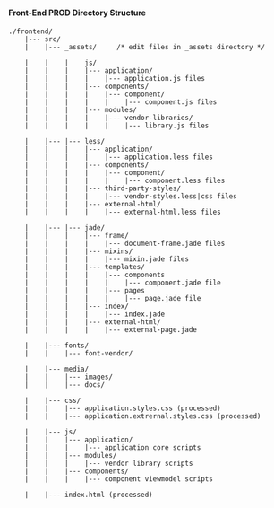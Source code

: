 
#### Front-End PROD Directory Structure


    ./frontend/
	    |--- src/
	    |    |--- _assets/     /* edit files in _assets directory */
	    
	    |    |    |    js/
	    |    |    |    |--- application/
	    |    |    |    |    |--- application.js files
	    |    |    |    |--- components/
	    |    |    |    |    |--- component/
	    |    |    |    |    |    |--- component.js files
	    |    |    |    |--- modules/
	    |    |    |    |    |--- vendor-libraries/
	    |    |    |    |    |    |--- library.js files
	    
	    |    |--- |--- less/
	    |    |    |    |--- application/
	    |    |    |    |    |--- application.less files
	    |    |    |    |--- components/
	    |    |    |    |    |--- component/
	    |    |    |    |    |    |--- component.less files
	    |    |    |    |--- third-party-styles/
	    |    |    |    |    |--- vendor-styles.less|css files
	    |    |    |    |--- external-html/
	    |    |    |    |    |--- external-html.less files
	    
	    |    |--- |--- jade/
	    |    |    |    |--- frame/
	    |    |    |    |    |--- document-frame.jade files
	    |    |    |    |--- mixins/
	    |    |    |    |    |--- mixin.jade files
	    |    |    |    |--- templates/
	    |    |    |    |    |--- components
	    |    |    |    |    |    |--- component.jade file
	    |    |    |    |    |--- pages
	    |    |    |    |    |    |--- page.jade file	    
	    |    |    |    |--- index/
	    |    |    |    |    |--- index.jade
	    |    |    |    |--- external-html/
	    |    |    |    |    |--- external-page.jade

	    |    |--- fonts/
	    |    |    |--- font-vendor/
	    
	    |    |--- media/
	    |    |    |--- images/
	    |    |    |--- docs/

	    |    |--- css/
	    |    |    |--- application.styles.css (processed)
	    |    |    |--- application.extrernal.styles.css (processed)
	    
	    |    |--- js/
	    |    |    |--- application/
	    |    |    |    |--- application core scripts
	    |    |    |--- modules/	    
	    |    |    |    |--- vendor library scripts
	    |    |    |--- components/	    
	    |    |    |    |--- component viewmodel scripts

	    |    |--- index.html (processed)